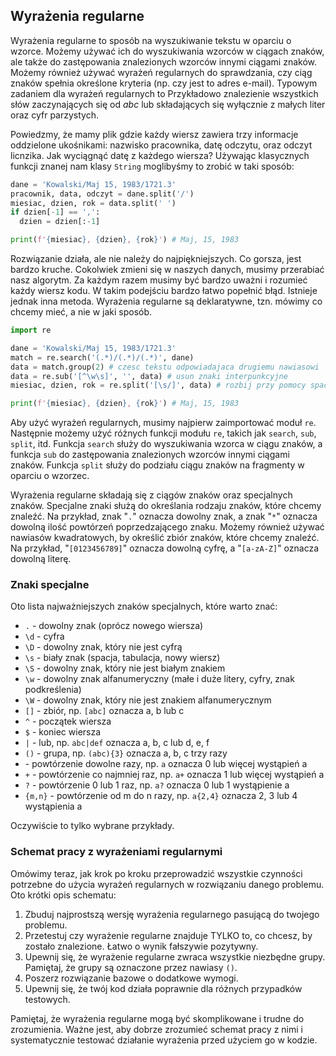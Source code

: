 
## Wyrażenia regularne

Wyrażenia regularne to sposób na wyszukiwanie tekstu w oparciu o wzorce. Możemy używać ich do wyszukiwania wzorców w ciągach znaków, ale także do zastępowania znalezionych wzorców innymi ciągami znaków. Możemy również używać wyrażeń regularnych do sprawdzania, czy ciąg znaków spełnia określone kryteria (np. czy jest to adres e-mail). Typowym zadaniem dla wyrażeń regularnych to Przykładowo znalezienie wszystkich słów zaczynających się od *abc* lub składających się wyłącznie z małych liter oraz cyfr parzystych.

Powiedzmy, że mamy plik gdzie każdy wiersz zawiera trzy informacje oddzielone ukośnikami: nazwisko pracownika, datę odczytu, oraz odczyt licnzika. Jak wyciągnąć datę z każdego wiersza? Używając klasycznych funkcji znanej nam klasy <code>String</code> moglibyśmy to zrobić w taki sposób:

```python
dane = 'Kowalski/Maj 15, 1983/1721.3'
pracownik, data, odczyt = dane.split('/')
miesiac, dzien, rok = data.split(' ')
if dzien[-1] == ',':
  dzien = dzien[:-1]

print(f'{miesiac}, {dzien}, {rok}') # Maj, 15, 1983
```

Rozwiązanie działa, ale nie należy do najpiękniejszych. Co gorsza, jest bardzo kruche. Cokolwiek zmieni się w naszych danych, musimy przerabiać nasz algorytm. Za każdym razem musimy być bardzo uważni i rozumieć każdy wiersz kodu. W takim podejściu bardzo łatwo popełnić błąd. Istnieje jednak inna metoda. Wyrażenia regularne są deklaratywne, tzn. mówimy co chcemy mieć, a nie w jaki sposób.

```python
import re

dane = 'Kowalski/Maj 15, 1983/1721.3'
match = re.search('(.*)/(.*)/(.*)', dane)
data = match.group(2) # czesc tekstu odpowiadajaca drugiemu nawiasowi
data = re.sub('[^\w\s]', '', data) # usun znaki interpunkcyjne
miesiac, dzien, rok = re.split('[\s/]', data) # rozbij przy pomocy spacji

print(f'{miesiac}, {dzien}, {rok}') # Maj, 15, 1983
```

Aby użyć wyrażeń regularnych, musimy najpierw zaimportować moduł `re`. Następnie możemy użyć różnych funkcji modułu `re`, takich jak `search`, `sub`, `split`, itd. Funkcja `search` służy do wyszukiwania wzorca w ciągu znaków, a funkcja `sub` do zastępowania znalezionych wzorców innymi ciągami znaków. Funkcja `split` służy do podziału ciągu znaków na fragmenty w oparciu o wzorzec.

Wyrażenia regularne składają się z ciągów znaków oraz specjalnych znaków. Specjalne znaki służą do określania rodzaju znaków, które chcemy znaleźć. Na przykład, znak "`.`" oznacza dowolny znak, a znak "`*`" oznacza dowolną ilość powtórzeń poprzedzającego znaku. Możemy również używać nawiasów kwadratowych, by określić zbiór znaków, które chcemy znaleźć. Na przykład, "`[0123456789]`" oznacza dowolną cyfrę, a "`[a-zA-Z]`" oznacza dowolną literę.

### Znaki specjalne

Oto lista najważniejszych znaków specjalnych, które warto znać:

* <code>.</code> - dowolny znak (oprócz nowego wiersza)
* <code>\d</code> - cyfra
* <code>\D</code> - dowolny znak, który nie jest cyfrą
* <code>\s</code> - biały znak (spacja, tabulacja, nowy wiersz)
* <code>\S</code> - dowolny znak, który nie jest białym znakiem
* <code>\w</code> - dowolny znak alfanumeryczny (małe i duże litery, cyfry, znak podkreślenia)
* <code>\W</code> - dowolny znak, który nie jest znakiem alfanumerycznym
* <code>[]</code> - zbiór, np. <code>[abc]</code> oznacza a, b lub c
* <code>^</code> - początek wiersza
* <code>$</code> - koniec wiersza
* <code>|</code> - lub, np. <code>abc|def</code> oznacza a, b, c lub d, e, f
* <code>()</code> - grupa, np. <code>(abc){3}</code> oznacza a, b, c trzy razy
* <code></code> - powtórzenie dowolne razy, np. <code>a</code> oznacza 0 lub więcej wystąpień a
* <code>+</code> - powtórzenie co najmniej raz, np. <code>a+</code> oznacza 1 lub więcej wystąpień a
* <code>?</code> - powtórzenie 0 lub 1 raz, np. <code>a?</code> oznacza 0 lub 1 wystąpienie a
* <code>{m,n}</code> - powtórzenie od m do n razy, np. <code>a{2,4}</code> oznacza 2, 3 lub 4 wystąpienia a

Oczywiście to tylko wybrane przykłady.

### Schemat pracy z wyrażeniami regularnymi

Omówimy teraz, jak krok po kroku przeprowadzić wszystkie czynności potrzebne do użycia wyrażeń regularnych w rozwiązaniu danego problemu. Oto krótki opis schematu:

1. Zbuduj najprostszą wersję wyrażenia regularnego pasującą do twojego problemu. 
1. Przetestuj czy wyrażenie regularne znajduje TYLKO to, co chcesz, by zostało znalezione. Łatwo o wynik fałszywie pozytywny.
1. Upewnij się, że wyrażenie regularne zwraca wszystkie niezbędne grupy. Pamiętaj, że grupy są oznaczone przez nawiasy `()`.
1. Poszerz rozwiązanie bazowe o dodatkowe wymogi. 
1. Upewnij się, że twój kod działa poprawnie dla różnych przypadków testowych.

Pamiętaj, że wyrażenia regularne mogą być skomplikowane i trudne do zrozumienia. Ważne jest, aby dobrze zrozumieć schemat pracy z nimi i systematycznie testować działanie wyrażenia przed użyciem go w kodzie.